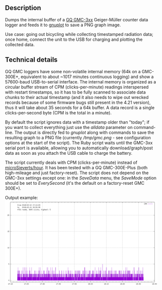 ## Description

Dumps the internal buffer of a [GQ GMC-3xx](https://www.gqelectronicsllc.com) Geiger-Müller counter data logger and feeds it to [gnuplot](http://gnuplot.info) to save a PNG graph image.

Use case: going out bicycling while collecting timestamped radiation data; once home, connect the unit to the USB for charging and plotting the collected data.

## Technical details

GQ GMC loggers have some non-volatile internal memory (64k on a GMC-300E+, equivalent to about ~1017 minutes continuous logging) and show a 57600-baud USB-to-serial interface. The internal memory is organized as a circular buffer stream of CPM (clicks-per-minute) readings interspersed with restart timestamps, so it has to be fully scanned to associate data chunks to their actual timestamp (and it also needs to wipe out wrecked records because of some firmware bugs still present in the 4.21 version), thus it will take about 35 seconds for a 64k buffer. A data record is a single clicks-per-second byte (CPM is the total in a minute).

By default the script ignores data with a timestamp older than "today"; if you want to collect everything just use the *alldata* parameter on command-line. The output is directly fed to *gnuplot* along with commands to save the resulting graph to a PNG file (currently */tmp/gmc.png* - see configuration options at the start of the script). The Ruby script waits until the GMC-3xx serial port is available, allowing you to automatically download/graph/post data as soon as you attach the USB cable to charge the battery.

The script currently deals with CPM (clicks-per-minute) instead of [microSieverts/hour](https://en.wikipedia.org/wiki/Sievert). It has been tested with a GQ GMC-300E-Plus (both high-mileage and just factory-reset). The script does not depend on the GMC-3xx settings except one: in the *SaveData* menu, the *SaveMode* option should be set to *EverySecond* (it's the default on a factory-reset GMC 300E+).

Output example:
![example](./example.png)
